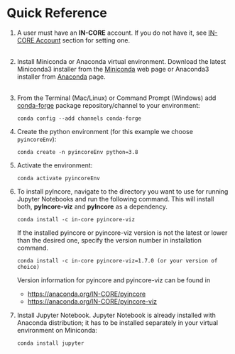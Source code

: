 # Quick Reference


1. A user must have an **IN-CORE** account. If you do not have it, see [IN-CORE Account](../account.md) section for setting one.
    <br />
    <br />
2. Install Miniconda or Anaconda virtual environment. Download the latest Miniconda3 installer from 
    the [Miniconda](https://docs.conda.io/en/latest/miniconda.html) web page or Anaconda3 installer from [Anaconda](https://www.anaconda.com/distribution/) page. 
    <br />
    <br />
3. From the Terminal (Mac/Linux) or Command Prompt (Windows) add [conda-forge](https://conda-forge.org/) package repository/channel to your environment:
    ```
    conda config --add channels conda-forge
    ```
   
4. Create the python environment (for this example we choose `pyincoreEnv`):
    ```
    conda create -n pyincoreEnv python=3.8
    ```
   
5. Activate the environment:
    ```
    conda activate pyincoreEnv
    ``` 
   
6. To install pyIncore, navigate to the directory you want to use for running Jupyter Notebooks and run the following command. This will install both, **pyIncore-viz** and **pyIncore** as a dependency.
    ```
    conda install -c in-core pyincore-viz
    ```
   If the installed pyincore or pyincore-viz version is not the latest or lower than the desired one, specify the version number in installation command.
    ```
    conda install -c in-core pyincore-viz=1.7.0 (or your version of choice)
    ```
   Version information for pyincore and pyincore-viz can be found in
    - https://anaconda.org/IN-CORE/pyincore
    - https://anaconda.org/IN-CORE/pyincore-viz
    
   
7. Install Jupyter Notebook. Jupyter Notebook is already installed with Anaconda distribution; it has to be installed separately in your virtual environment on Miniconda:
    ```
    conda install jupyter
    ```
